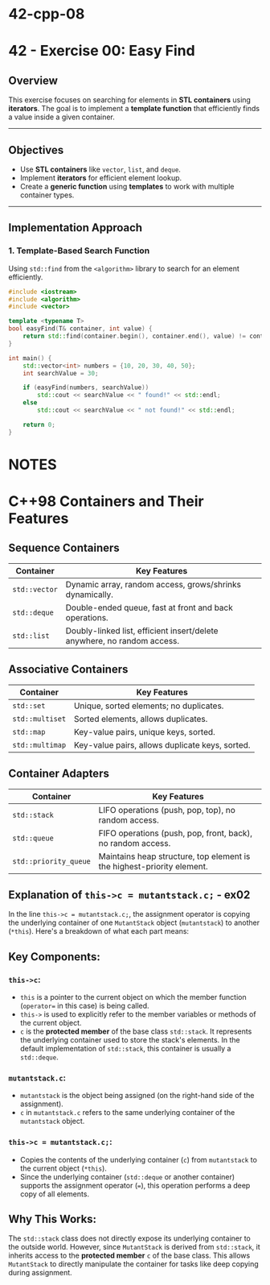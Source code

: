 # 42-cpp-08 
# **42 - Exercise 00: Easy Find**  

## **Overview**  
This exercise focuses on searching for elements in **STL containers** using **iterators**. The goal is to implement a **template function** that efficiently finds a value inside a given container.

---

## **Objectives**  
- Use **STL containers** like `vector`, `list`, and `deque`.  
- Implement **iterators** for efficient element lookup.  
- Create a **generic function** using **templates** to work with multiple container types.  

---

## **Implementation Approach**  

### **1. Template-Based Search Function**  
Using `std::find` from the `<algorithm>` library to search for an element efficiently.  

```cpp
#include <iostream>
#include <algorithm>
#include <vector>

template <typename T>
bool easyFind(T& container, int value) {
    return std::find(container.begin(), container.end(), value) != container.end();
}

int main() {
    std::vector<int> numbers = {10, 20, 30, 40, 50};
    int searchValue = 30;

    if (easyFind(numbers, searchValue))
        std::cout << searchValue << " found!" << std::endl;
    else
        std::cout << searchValue << " not found!" << std::endl;

    return 0;
}
```

# NOTES
# C++98 Containers and Their Features

## Sequence Containers
| **Container**   | **Key Features**                                                                 |
|------------------|----------------------------------------------------------------------------------|
| `std::vector`    | Dynamic array, random access, grows/shrinks dynamically.                        |
| `std::deque`     | Double-ended queue, fast at front and back operations.                          |
| `std::list`      | Doubly-linked list, efficient insert/delete anywhere, no random access.         |

## Associative Containers
| **Container**   | **Key Features**                                                                 |
|------------------|----------------------------------------------------------------------------------|
| `std::set`       | Unique, sorted elements; no duplicates.                                         |
| `std::multiset`  | Sorted elements, allows duplicates.                                             |
| `std::map`       | Key-value pairs, unique keys, sorted.                                           |
| `std::multimap`  | Key-value pairs, allows duplicate keys, sorted.                                 |

## Container Adapters
| **Container**         | **Key Features**                                                          |
|------------------------|--------------------------------------------------------------------------|
| `std::stack`           | LIFO operations (push, pop, top), no random access.                     |
| `std::queue`           | FIFO operations (push, pop, front, back), no random access.             |
| `std::priority_queue`  | Maintains heap structure, top element is the highest-priority element.  |


## Explanation of `this->c = mutantstack.c;` - ex02

In the line `this->c = mutantstack.c;`, the assignment operator is copying the underlying container of one `MutantStack` object (`mutantstack`) to another (`*this`). Here's a breakdown of what each part means:

## Key Components:

### `this->c`:
- `this` is a pointer to the current object on which the member function (`operator=` in this case) is being called.
- `this->` is used to explicitly refer to the member variables or methods of the current object.
- `c` is the **protected member** of the base class `std::stack`. It represents the underlying container used to store the stack's elements. In the default implementation of `std::stack`, this container is usually a `std::deque`.

### `mutantstack.c`:
- `mutantstack` is the object being assigned (on the right-hand side of the assignment).
- `c` in `mutantstack.c` refers to the same underlying container of the `mutantstack` object.

### `this->c = mutantstack.c;`:
- Copies the contents of the underlying container (`c`) from `mutantstack` to the current object (`*this`).
- Since the underlying container (`std::deque` or another container) supports the assignment operator (`=`), this operation performs a deep copy of all elements.

## Why This Works:
The `std::stack` class does not directly expose its underlying container to the outside world. However, since `MutantStack` is derived from `std::stack`, it inherits access to the **protected member** `c` of the base class. This allows `MutantStack` to directly manipulate the container for tasks like deep copying during assignment.


